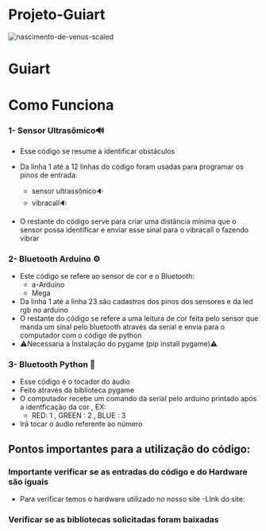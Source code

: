 # Projeto-Guiart
![nascimento-de-venus-scaled](https://github.com/FelipeNMorgado/Projeto-Guiart/assets/128396955/de092eab-f2f7-45f6-822d-98c908e8ebe9)

# Guiart 


# Como Funciona

### 1- Sensor Ultrasômico🔊
+ Esse código se resume a identificar obstáculos
    
+ Da linha 1 até  a 12 linhas do código foram usadas para programar os pinos de entrada:
     - sensor ultrassônico🔉
     - vibracall🔉
+ O restante do código serve para criar uma distância mínima que o sensor possa identificar e enviar esse sinal para  o vibracall o fazendo vibrar 
### 2- Bluetooth Arduino ⚙️      
+ Este código se refere ao sensor de cor e o Bluetooth:
    - a-Arduíno
    - Mega
+ Da linha 1 até a  linha 23 são cadastros dos pinos dos sensores e da led rgb no arduino
+ O restante do código se refere a uma leitura de cor feita pelo sensor que manda um sinal pelo bluetooth através da serial e envia para o computador com o código de python
+ ⚠️Necessaria a Instalação do pygame (pip install pygame)⚠️
### 3- Bluetooth Python 📲
+ Esse código é o tocador do áudio
+ Feito através da biblioteca pygame
+ O computador recebe um comando da serial pelo arduino printado após a identficação da cor , EX:
    - RED: 1 , GREEN : 2 , BLUE : 3
+ Irá tocar o  áudio referente ao número

## Pontos importantes para a utilização do código:

### Importante verificar se as entradas do código e do Hardware são iguais
+ Para verificar temos o hardware utilizado no nosso site
    -LInk do site: 
### Verificar se as bibliotecas solicitadas foram baixadas
